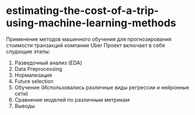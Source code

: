 # estimating-the-cost-of-a-trip-using-machine-learning-methods
Применение методов машинного обучения для прогнозирования стоимости транзакций компании Uber
Проект включает в себя слудющие этапы:
1. Разведочный анализ (EDA)
2. Data Preprocessing
3. Нормализация
4. Future selection
5. Обучение (Использовались различные виды регрессии и нейронные сети)
6. Сравнение моделей по различным метрикам
7. Выводы
